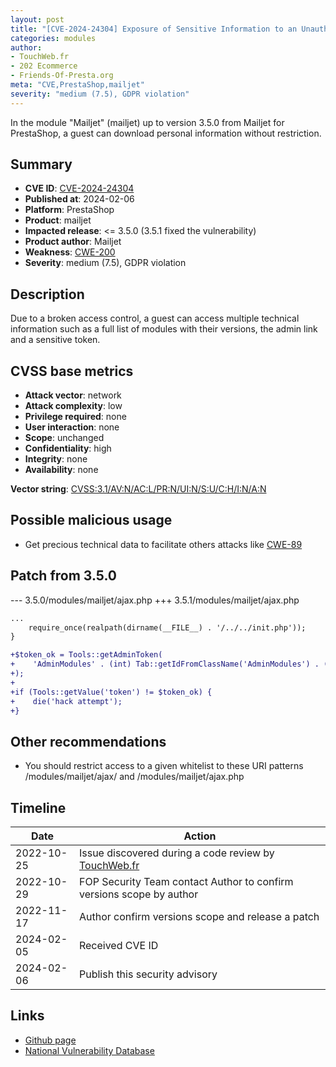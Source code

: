 ```yaml
---
layout: post
title: "[CVE-2024-24304] Exposure of Sensitive Information to an Unauthorized Actor in Mailjet module for PrestaShop"
categories: modules
author:
- TouchWeb.fr
- 202 Ecommerce
- Friends-Of-Presta.org
meta: "CVE,PrestaShop,mailjet"
severity: "medium (7.5), GDPR violation"
---
```


In the module "Mailjet" (mailjet) up to version 3.5.0 from Mailjet for PrestaShop, a guest can download personal information without restriction.

## Summary

* **CVE ID**: [CVE-2024-24304](https://cve.mitre.org/cgi-bin/cvename.cgi?name=CVE-2024-24304)
* **Published at**: 2024-02-06
* **Platform**: PrestaShop
* **Product**: mailjet
* **Impacted release**: <= 3.5.0 (3.5.1 fixed the vulnerability)
* **Product author**: Mailjet
* **Weakness**: [CWE-200](https://cwe.mitre.org/data/definitions/200.html)
* **Severity**: medium (7.5), GDPR violation

## Description

Due to a broken access control, a guest can access multiple technical information such as a full list of modules with their versions, the admin link and a sensitive token.


## CVSS base metrics

* **Attack vector**: network
* **Attack complexity**: low
* **Privilege required**: none
* **User interaction**: none
* **Scope**: unchanged
* **Confidentiality**: high
* **Integrity**: none
* **Availability**: none

**Vector string**: [CVSS:3.1/AV:N/AC:L/PR:N/UI:N/S:U/C:H/I:N/A:N](https://nvd.nist.gov/vuln-metrics/cvss/v3-calculator?vector=AV:N/AC:L/PR:N/UI:N/S:U/C:H/I:N/A:N)

## Possible malicious usage

* Get precious technical data to facilitate others attacks like [CWE-89](https://cwe.mitre.org/data/definitions/89.html)

## Patch from 3.5.0

--- 3.5.0/modules/mailjet/ajax.php
+++ 3.5.1/modules/mailjet/ajax.php
```diff
...
    require_once(realpath(dirname(__FILE__) . '/../../init.php'));
}

+$token_ok = Tools::getAdminToken(
+    'AdminModules' . (int) Tab::getIdFromClassName('AdminModules') . (int) Tools::getValue('id_employee')
+);
+
+if (Tools::getValue('token') != $token_ok) {
+    die('hack attempt');
+}
```

## Other recommendations

* You should restrict access to a given whitelist to these URI patterns /modules/mailjet/ajax/ and /modules/mailjet/ajax.php

## Timeline

| Date | Action |
|--|--|
| 2022-10-25 | Issue discovered during a code review by [TouchWeb.fr](https://www.touchweb.fr) |
| 2022-10-29 | FOP Security Team contact Author to confirm versions scope by author |
| 2022-11-17 | Author confirm versions scope and release a patch |
| 2024-02-05 | Received CVE ID |
| 2024-02-06 | Publish this security advisory |

## Links

* [Github page](https://github.com/mailjet/prestashop-mailjet-plugin-apiv3/releases/tag/v3.5.1)
* [National Vulnerability Database](https://nvd.nist.gov/vuln/detail/CVE-2024-24304)
